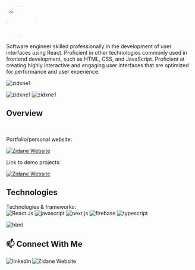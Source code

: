 # <img src="https://rapidapi.com/blog/wp-content/uploads/2017/01/octocat.gif" width="80px" style="border-radius: 50%;">

Software engineer skilled professionally in the development of user interfaces using React. Proficient in other technologies commonly used in frontend development, such as HTML, CSS, and JavaScript. 
Proficient at creating highly interactive and engaging user interfaces that are optimized for performance and user experience. 

<img src="https://github-readme-streak-stats.herokuapp.com/?user=zidxne1&" alt="zidxne1" /></p>

<p><img src="https://github-readme-stats.vercel.app/api/top-langs?username=zidxne1&show_icons=true&locale=en&layout=compact" alt="zidxne1" />

<img src="https://github-readme-stats.vercel.app/api?username=zidxne1&count_private=true&show_icons=true&locale=en" alt="zidxne1" />

## Overview
 <br style="flex" > 
<p>Portfolio/personal website:</p> <a href="https://devzidane.vercel.app/" target="_blank" ><img alt="Zidane Website" src="https://img.shields.io/badge/WEBSITE-black?style=for-the-flat&logo=nextdotjs&logoColor=white"/> <a/>
<p>Link to demo projects:</p><a href="https://devzidane.vercel.app/#projects" target="_blank"><img alt="Zidane Website" src="https://img.shields.io/badge/PROJECTS-black?style=for-the-flat&logo=nextdotjs&logoColor=white"/> <a/>
</br> 
 
 
## Technologies
Technologies & frameworks:
<br style="flex">
<img alt="React.Js" src="https://img.shields.io/badge/REACT-1867c0?style=for-the-flat&logo=react&logoColor=fff"/>
<img alt="javascript" src="https://img.shields.io/badge/JAVASCRIPT-F7DF1E?style=for-the-flat&logo=javascript&logoColor=000" /> 
<img  alt="next.js" src="https://img.shields.io/badge/NEXT.JS-black?style=for-the-flat&logo=nextdotjs&logoColor=white" />
 <img alt="firebase"  src="https://img.shields.io/badge/FIREBASE-black?style=for-the-flat&logo=firebase&logoColor=ffca28" />
<img alt="typescript" src="https://img.shields.io/badge/TYPESCRIPT-1867c0?style=for-the-flat&logo=typescript&logoColor=fff" />

<img alt="html" src="https://img.shields.io/badge/HTML5-E34F26?style=for-the-flat&logo=html5&logoColor=white" /> 
</br>

## 📫 Connect With Me 
[<img align="left" alt="linkedin" src="https://img.shields.io/badge/LINKEDIN-%230077B5.svg?&style=for-the-flat&logo=linkedin&logoColor=white"  />](https://www.linkedin.com/in/zidane-innis/)
[<img align="left" target="_blank" alt="Zidane Website" target="_blank" src="https://img.shields.io/badge/WEBSITE-black?style=for-the-flat&logo=nextdotjs&logoColor=white" />](https://devzidane.vercel.app/#contact)




<br>
<br>
<!---
zidxne1/zidxne1 is a ✨ special ✨ repository because its `README.md` (this file) appears on your GitHub profile.
You can click the Preview link to take a look at your changes.
--->
